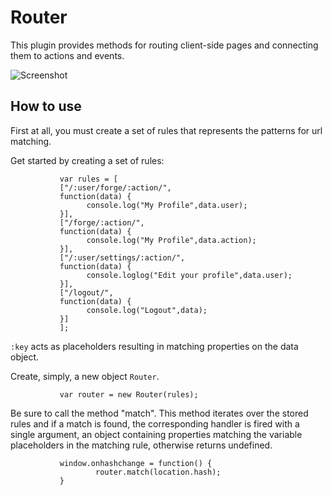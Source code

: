 Router
======

This plugin provides methods for routing client-side pages and connecting them to actions and events.

![Screenshot](http://farm8.staticflickr.com/7179/6775343118_4a43f51b49.jpg)

How to use
----------
First at all, you must create a set of rules that represents the patterns for url matching.

Get started by creating a set of rules:

               var rules = [
               ["/:user/forge/:action/",
               function(data) {       
                     console.log("My Profile",data.user);
               }],
               ["/forge/:action/",
               function(data) {
                     console.log("My Profile",data.action);
               }],
               ["/:user/settings/:action/",
               function(data) {
                     console.loglog("Edit your profile",data.user);
               }],
               ["/logout/",
               function(data) {
                     console.log("Logout",data);
               }]
               ]; 

`:key` acts as placeholders resulting in matching properties on the data object.


Create, simply, a new object `Router`.

               var router = new Router(rules);

Be sure to call the method "match". This method iterates over the stored rules
and if a match is found, the corresponding handler is fired with a single argument, an object containing
properties matching the variable placeholders in the matching rule, otherwise returns undefined.

               window.onhashchange = function() {
                       router.match(location.hash);
               }